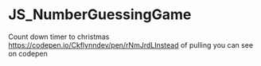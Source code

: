 # JS_NumberGuessingGame
Count down timer to christmas https://codepen.io/Ckflynndev/pen/rNmJrdLInstead of pulling you can see on codepen

